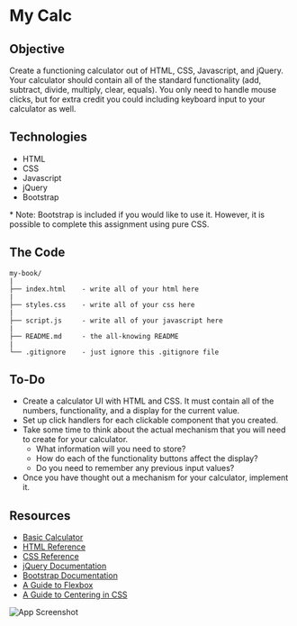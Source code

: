 # My Calc

## Objective
Create a functioning calculator out of HTML, CSS, Javascript, and jQuery. Your calculator should contain all of the standard functionality (add, subtract, divide, multiply, clear, equals). You only need to handle mouse clicks, but for extra credit you could including keyboard input to your calculator as well.

## Technologies
- HTML
- CSS
- Javascript
- jQuery
- Bootstrap

\* Note: Bootstrap is included if you would like to use it. However, it is possible to complete this assignment using pure CSS.

## The Code
```
my-book/
|
├── index.html    - write all of your html here
|
├── styles.css    - write all of your css here
|
├── script.js     - write all of your javascript here
|
├── README.md     - the all-knowing README
|
└── .gitignore    - just ignore this .gitignore file

```
## To-Do
- Create a calculator UI with HTML and CSS. It must contain all of the numbers, functionality, and a display for the current value.
- Set up click handlers for each clickable component that you created.
- Take some time to think about the actual mechanism that you will need to create for your calculator.
  - What information will you need to store?
  - How do each of the functionality buttons affect the display?
  - Do you need to remember any previous input values?
- Once you have thought out a mechanism for your calculator, implement it.

## Resources
- [Basic Calculator](https://www.google.com/search?q=calculator)
- [HTML Reference](https://www.w3schools.com/html/)
- [CSS Reference](https://www.w3schools.com/css/default.asp)
- [jQuery Documentation](https://jquery.com/)
- [Bootstrap Documentation](https://getbootstrap.com)
- [A Guide to Flexbox](https://css-tricks.com/snippets/css/a-guide-to-flexbox/)
- [A Guide to Centering in CSS](https://css-tricks.com/centering-css-complete-guide/)

![App Screenshot](https://github.com/hello-world-tech-studios/project.my-calc/blob/master/assets/Calculator.gif)
